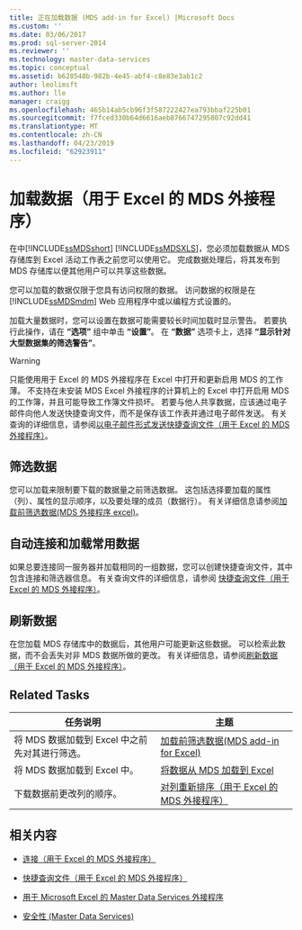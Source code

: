 ```yaml
---
title: 正在加载数据 (MDS add-in for Excel) |Microsoft Docs
ms.custom: ''
ms.date: 03/06/2017
ms.prod: sql-server-2014
ms.reviewer: ''
ms.technology: master-data-services
ms.topic: conceptual
ms.assetid: b628548b-982b-4e45-abf4-c8e83e3ab1c2
author: leolimsft
ms.author: lle
manager: craigg
ms.openlocfilehash: 465b14ab5cb96f3f587222427ea793bbaf225b01
ms.sourcegitcommit: f7fced330b64d6616aeb8766747295807c92dd41
ms.translationtype: MT
ms.contentlocale: zh-CN
ms.lasthandoff: 04/23/2019
ms.locfileid: "62923911"
---
```

# <a name="loading-data-mds-add-in-for-excel"></a>加载数据（用于 Excel 的 MDS 外接程序）
  在中[!INCLUDE[ssMDSshort](../../includes/ssmdsshort-md.md)] [!INCLUDE[ssMDSXLS](../../includes/ssmdsxls-md.md)]，您必须加载数据从 MDS 存储库到 Excel 活动工作表之前您可以使用它。 完成数据处理后，将其发布到 MDS 存储库以便其他用户可以共享这些数据。  
  
 您可以加载的数据仅限于您具有访问权限的数据。 访问数据的权限是在 [!INCLUDE[ssMDSmdm](../../includes/ssmdsmdm-md.md)] Web 应用程序中或以编程方式设置的。  
  
 加载大量数据时，您可以设置在数据可能需要较长时间加载时显示警告。 若要执行此操作，请在 **“选项”** 组中单击 **“设置”**。 在 **“数据”** 选项卡上，选择 **“显示针对大型数据集的筛选警告”**。  
  
> [!WARNING]  
>  只能使用用于 Excel 的 MDS 外接程序在 Excel 中打开和更新启用 MDS 的工作薄。 不支持在未安装 MDS Excel 外接程序的计算机上的 Excel 中打开启用 MDS 的工作簿，并且可能导致工作簿文件损坏。 若要与他人共享数据，应该通过电子邮件向他人发送快捷查询文件，而不是保存该工作表并通过电子邮件发送。 有关查询的详细信息，请参阅[以电子邮件形式发送快捷查询文件（用于 Excel 的 MDS 外接程序）](email-a-shortcut-query-file-mds-add-in-for-excel.md)。  
  
## <a name="filtering-data"></a>筛选数据  
 您可以加载来限制要下载的数据量之前筛选数据。 这包括选择要加载的属性（列）、属性的显示顺序，以及要处理的成员（数据行）。 有关详细信息请参阅[加载前筛选数据&#40;MDS 外接程序 excel&#41;](filter-data-before-exporting-mds-add-in-for-excel.md)。  
  
## <a name="connect-automatically-and-load-frequently-used-data"></a>自动连接和加载常用数据  
 如果总要连接同一服务器并加载相同的一组数据，您可以创建快捷查询文件，其中包含连接和筛选器信息。 有关查询文件的详细信息，请参阅 [快捷查询文件（用于 Excel 的 MDS 外接程序）](shortcut-query-files-mds-add-in-for-excel.md)。  
  
## <a name="refreshing-data"></a>刷新数据  
 在您加载 MDS 存储库中的数据后，其他用户可能更新这些数据。 可以检索此数据，而不会丢失对非 MDS 数据所做的更改。 有关详细信息，请参阅[刷新数据（用于 Excel 的 MDS 外接程序）](refreshing-data-mds-add-in-for-excel.md)。  
  
## <a name="related-tasks"></a>Related Tasks  
  
|任务说明|主题|  
|----------------------|-----------|  
|将 MDS 数据加载到 Excel 中之前先对其进行筛选。|[加载前筛选数据&#40;MDS add-in for Excel&#41;](filter-data-before-exporting-mds-add-in-for-excel.md)|  
|将 MDS 数据加载到 Excel 中。|[将数据从 MDS 加载到 Excel](export-data-to-excel-from-master-data-services.md)|  
|下载数据前更改列的顺序。|[对列重新排序（用于 Excel 的 MDS 外接程序）](reorder-columns-mds-add-in-for-excel.md)|  
  
## <a name="related-content"></a>相关内容  
  
-   [连接（用于 Excel 的 MDS 外接程序）](connections-mds-add-in-for-excel.md)  
  
-   [快捷查询文件（用于 Excel 的 MDS 外接程序）](shortcut-query-files-mds-add-in-for-excel.md)  
  
-   [用于 Microsoft Excel 的 Master Data Services 外接程序](master-data-services-add-in-for-microsoft-excel.md)  
  
-   [安全性 (Master Data Services)](../security-master-data-services.md)  
  
  
